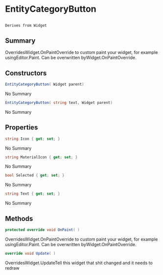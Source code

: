 # EntityCategoryButton

## 
```c#
Derives from Widget
```

## Summary

OverridesWidget.OnPaintOverride to custom paint your widget, for example usingEditor.Paint. Can be overwritten byWidget.OnPaintOverride.
## Constructors

```c#
EntityCategoryButton( Widget parent) 
```
No Summary
```c#
EntityCategoryButton( string text, Widget parent) 
```
No Summary
## Properties

```c#
string Icon { get; set; } 
```
No Summary
```c#
string MaterialIcon { get; set; } 
```
No Summary
```c#
bool Selected { get; set; } 
```
No Summary
```c#
string Text { get; set; } 
```
No Summary
## Methods

```c#
protected override void OnPaint( ) 
```
OverridesWidget.OnPaintOverride to custom paint your widget, for example usingEditor.Paint. Can be overwritten byWidget.OnPaintOverride.
```c#
override void Update( ) 
```
OverridesWidget.UpdateTell this widget that shit changed and it needs to redraw
